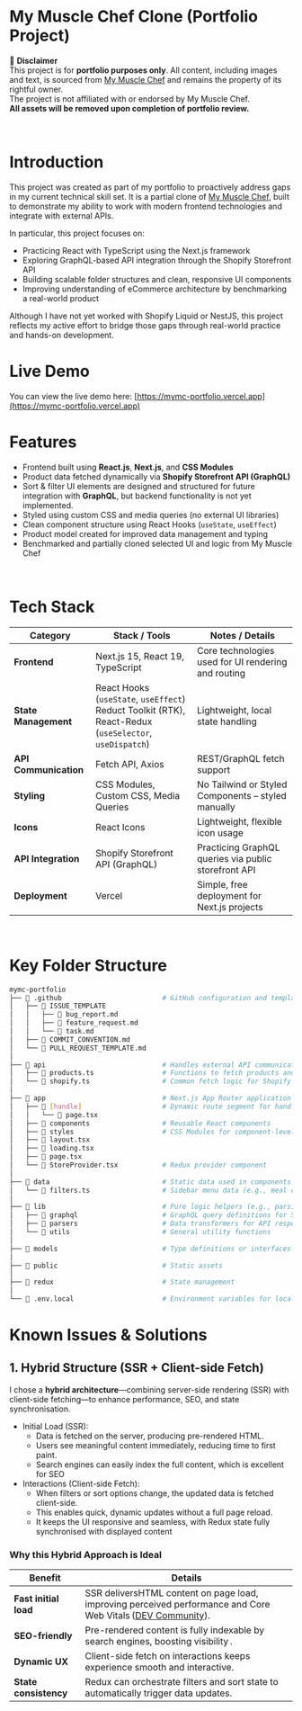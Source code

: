 # My Muscle Chef Clone (Portfolio Project)
🚨 **Disclaimer**  
This project is for **portfolio purposes only**. All content, including images and text, is sourced from [My Muscle Chef](https://www.mymusclechef.com/) and remains the property of its rightful owner.  
The project is not affiliated with or endorsed by My Muscle Chef.  
**All assets will be removed upon completion of portfolio review.**

<br/>

# Introduction
This project was created as part of my portfolio to proactively address gaps in my current technical skill set. It is a partial clone of [My Muscle Chef](https://www.mymusclechef.com/menu/meals?sort=featured), built to demonstrate my ability to work with modern frontend technologies and integrate with external APIs.

In particular, this project focuses on:
- Practicing React with TypeScript using the Next.js framework  
- Exploring GraphQL-based API integration through the Shopify Storefront API  
- Building scalable folder structures and clean, responsive UI components  
- Improving understanding of eCommerce architecture by benchmarking a real-world product

Although I have not yet worked with Shopify Liquid or NestJS, this project reflects my active effort to bridge those gaps through real-world practice and hands-on development.
<br/>

# Live Demo
You can view the live demo here: [https://mymc-portfolio.vercel.app](https://mymc-portfolio.vercel.app)
<br/>

# Features
- Frontend built using **React.js**, **Next.js**, and **CSS Modules**
- Product data fetched dynamically via **Shopify Storefront API (GraphQL)**
- Sort & filter UI elements are designed and structured for future integration with **GraphQL**, but backend functionality is not yet implemented.
- Styled using custom CSS and media queries (no external UI libraries)
- Clean component structure using React Hooks (`useState`, `useEffect`)
- Product model created for improved data management and typing  
- Benchmarked and partially cloned selected UI and logic from My Muscle Chef
<br/>


# Tech Stack

| **Category**       | **Stack / Tools**                                  | **Notes / Details**                                           |
|-------------------|-----------------------------------------------------|---------------------------------------------------------------|
| **Frontend**       | Next.js 15, React 19, TypeScript                    | Core technologies used for UI rendering and routing           |
| **State Management** | React Hooks (`useState`, `useEffect`)<br/> Reduct Toolkit (RTK), React-Redux (`useSelector`, `useDispatch`)  | Lightweight, local state handling                            |
| **API Communication** | Fetch API, Axios                                 | REST/GraphQL fetch support                                   |
| **Styling**        | CSS Modules, Custom CSS, Media Queries             | No Tailwind or Styled Components – styled manually            |
| **Icons**          | React Icons                                        | Lightweight, flexible icon usage                             |
| **API Integration** | Shopify Storefront API (GraphQL)                  | Practicing GraphQL queries via public storefront API          |
| **Deployment**     | Vercel                                             | Simple, free deployment for Next.js projects                  |
<br/>

# Key Folder Structure
```bash
mymc-portfolio
├── 📁 .github                         # GitHub configuration and templates for collaboration
│   ├── 📁 ISSUE_TEMPLATE              
│   │   ├── 📄 bug_report.md
│   │   ├── 📄 feature_request.md
│   │   └── 📄 task.md
│   ├── 📄 COMMIT_CONVENTION.md        
│   └── 📄 PULL_REQUEST_TEMPLATE.md   
│
├── 📁 api                             # Handles external API communication
│   ├── 📄 products.ts                 # Functions to fetch products and related data from Shopify
│   └── 📄 shopify.ts                  # Common fetch logic for Shopify Storefront API│
│
├── 📁 app                             # Next.js App Router application structure
│   ├── 📁 [handle]                    # Dynamic route segment for handles
│   │   └── 📄 page.tsx                
│   ├── 📁 components                  # Reusable React components
│   ├── 📁 styles                      # CSS Modules for component-level styling
│   ├── 📄 layout.tsx                  
│   ├── 📄 loading.tsx                  
│   ├── 📄 page.tsx                  
│   └── 📄 StoreProvider.tsx           # Redux provider component         
│
├── 📁 data                            # Static data used in components
│   └── 📄 filters.ts                  # Sidebar menu data (e.g., meal categories)
│
├── 📁 lib                             # Pure logic helpers (e.g., parsing, formatting, tree builders)
│   ├── 📁 graphql                     # GraphQL query definitions for Shopify
│   ├── 📁 parsers                     # Data transformers for API responses
│   └── 📁 utils                       # General utility functions
│
├── 📁 models                          # Type definitions or interfaces 
│
├── 📁 public                          # Static assets
│
├── 📁 redux                           # State management
│
└── 📄 .env.local                      # Environment variables for local development
```

# Known Issues & Solutions
## 1. Hybrid Structure (SSR + Client-side Fetch)
I chose a **hybrid architecture**—combining server-side rendering (SSR) with client-side fetching—to enhance performance, SEO, and state synchronisation.  
- Initial Load (SSR):
  - Data is fetched on the server, producing pre-rendered HTML.
  - Users see meaningful content immediately, reducing time to first paint.
  - Search engines can easily index the full content, which is excellent for SEO 
- Interactions (Client-side Fetch):
  - When filters or sort options change, the updated data is fetched client-side.
  - This enables quick, dynamic updates without a full page reload.
  - It keeps the UI responsive and seamless, with Redux state fully synchronised with displayed content

### Why this Hybrid Approach is Ideal
| Benefit               | Details                                                                                                          |
| --------------------- | ---------------------------------------------------------------------------------------------------------------- |
| **Fast initial load** | SSR deliversHTML content on page load, improving perceived performance and Core Web Vitals ([DEV Community][1]). |
| **SEO-friendly**      | Pre-rendered content is fully indexable by search engines, boosting visibility .                                 |
| **Dynamic UX**        | Client-side fetch on interactions keeps experience smooth and interactive.                                       |
| **State consistency** | Redux can orchestrate filters and sort state to automatically trigger data updates.                              |

[1]: https://dev.to/abhay_yt_52a8e72b213be229/maximizing-performance-and-seo-with-server-side-rendering-ssr-in-nextjs-9ih?utm_source=chatgpt.com "Maximizing Performance and SEO with Server-Side Rendering (SSR) in Next.js"

<br/>

